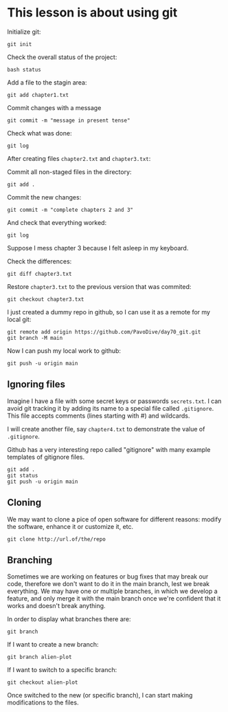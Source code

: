# This lesson is about using git

Initialize git:


```shell
git init
```

Check the overall status of the project:

```shell
bash status
```

Add a file to the stagin area:

```shell
git add chapter1.txt
```

Commit changes with a message

```shell
git commit -m "message in present tense"
```

Check what was done:

```shell
git log
```

After creating files `chapter2.txt` and `chapter3.txt`:

Commit all non-staged files in the directory:

```shell
git add .
```
Commit the new changes:

```shell
git commit -m "complete chapters 2 and 3"
```

And check that everything worked:

```shell
git log
```

Suppose I mess chapter 3 because I felt asleep in my keyboard.

Check the differences:

```shell
git diff chapter3.txt 
```

Restore `chapter3.txt` to the previous version that was commited:

```shell
git checkout chapter3.txt 
```

I just created a dummy repo in github, so I can use it as a remote for my local git:

```shell
git remote add origin https://github.com/PavoDive/day70_git.git
git branch -M main
```

Now I can push my local work to github:

```shell
git push -u origin main
```

## Ignoring files

Imagine I have a file with some secret keys or passwords `secrets.txt`. I can avoid git tracking it by adding its name to a special file called `.gitignore`. This file accepts comments (lines starting with #) and wildcards.

I will create another file, say `chapter4.txt` to demonstrate the value of `.gitignore`.

Github has a very interesting repo called "gitignore" with many example templates of gitignore files.

```shell
git add .
git status
git push -u origin main
```

## Cloning

We may want to clone a pice of open software for different reasons: modify the software, enhance it or customize it, etc.

```shell
git clone http://url.of/the/repo 
```

## Branching

Sometimes we are working on features or bug fixes that may break our code, therefore we don't want to do it in the main branch, lest we break everything. We may have one or multiple branches, in which we develop a feature, and only merge it with the main branch once we're confident that it works and doesn't break anything.

In order to display what branches there are:

```shell
git branch 
```

If I want to create a new branch:

```shell
git branch alien-plot 
```

If I want to switch to a specific branch:

```shell
git checkout alien-plot
```

Once switched to the new (or specific branch), I can start making modifications to the files.
